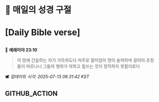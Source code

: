 # 🙏 매일의 성경 구절
# [Daily Bible verse]
##
<!-- START_BIBLE_VERSE -->
📖 **예레미야 23:10**
> 이 땅에 간음하는 자가 가득하도다 저주로 말미암아 땅이 슬퍼하며 광야의 초장들이 마르나니 그들의 행위가 악하고 힘쓰는 것이 정직하지 못함이로다

🕊️ _업데이트 시각: 2025-07-13 06:31:42 KST_
  <!-- END_BIBLE_VERSE -->
## GITHUB_ACTION
